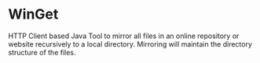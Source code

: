 # WinGet
HTTP Client based Java Tool to mirror all files in an online repository
or website recursively to a local directory. Mirroring will maintain the
directory structure of the files.
